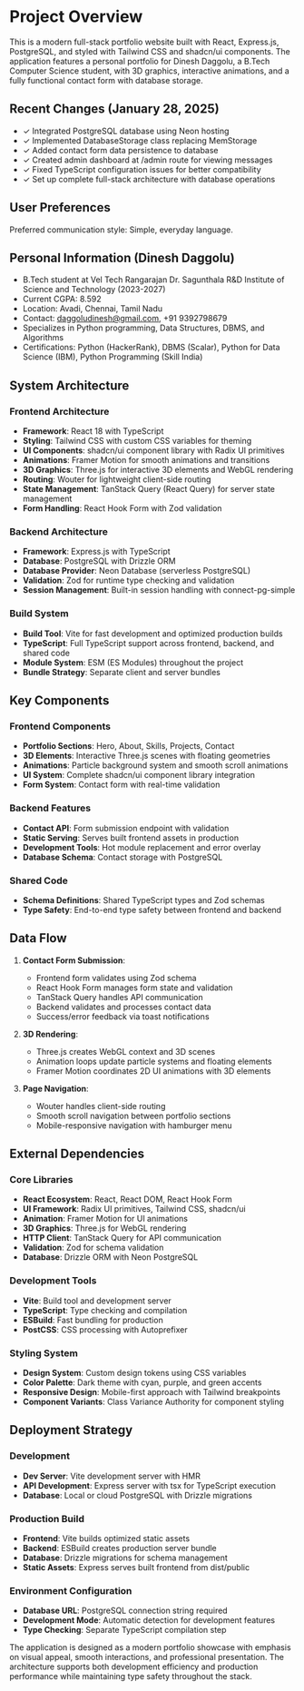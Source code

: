# Project Overview

This is a modern full-stack portfolio website built with React, Express.js, PostgreSQL, and styled with Tailwind CSS and shadcn/ui components. The application features a personal portfolio for Dinesh Daggolu, a B.Tech Computer Science student, with 3D graphics, interactive animations, and a fully functional contact form with database storage.

## Recent Changes (January 28, 2025)
- ✓ Integrated PostgreSQL database using Neon hosting
- ✓ Implemented DatabaseStorage class replacing MemStorage
- ✓ Added contact form data persistence to database
- ✓ Created admin dashboard at /admin route for viewing messages
- ✓ Fixed TypeScript configuration issues for better compatibility
- ✓ Set up complete full-stack architecture with database operations

## User Preferences

Preferred communication style: Simple, everyday language.

## Personal Information (Dinesh Daggolu)
- B.Tech student at Vel Tech Rangarajan Dr. Sagunthala R&D Institute of Science and Technology (2023-2027)
- Current CGPA: 8.592
- Location: Avadi, Chennai, Tamil Nadu
- Contact: daggoludinesh@gmail.com, +91 9392798679
- Specializes in Python programming, Data Structures, DBMS, and Algorithms
- Certifications: Python (HackerRank), DBMS (Scalar), Python for Data Science (IBM), Python Programming (Skill India)

## System Architecture

### Frontend Architecture
- **Framework**: React 18 with TypeScript
- **Styling**: Tailwind CSS with custom CSS variables for theming
- **UI Components**: shadcn/ui component library with Radix UI primitives
- **Animations**: Framer Motion for smooth animations and transitions
- **3D Graphics**: Three.js for interactive 3D elements and WebGL rendering
- **Routing**: Wouter for lightweight client-side routing
- **State Management**: TanStack Query (React Query) for server state management
- **Form Handling**: React Hook Form with Zod validation

### Backend Architecture
- **Framework**: Express.js with TypeScript
- **Database**: PostgreSQL with Drizzle ORM
- **Database Provider**: Neon Database (serverless PostgreSQL)
- **Validation**: Zod for runtime type checking and validation
- **Session Management**: Built-in session handling with connect-pg-simple

### Build System
- **Build Tool**: Vite for fast development and optimized production builds
- **TypeScript**: Full TypeScript support across frontend, backend, and shared code
- **Module System**: ESM (ES Modules) throughout the project
- **Bundle Strategy**: Separate client and server bundles

## Key Components

### Frontend Components
- **Portfolio Sections**: Hero, About, Skills, Projects, Contact
- **3D Elements**: Interactive Three.js scenes with floating geometries
- **Animations**: Particle background system and smooth scroll animations
- **UI System**: Complete shadcn/ui component library integration
- **Form System**: Contact form with real-time validation

### Backend Features
- **Contact API**: Form submission endpoint with validation
- **Static Serving**: Serves built frontend assets in production
- **Development Tools**: Hot module replacement and error overlay
- **Database Schema**: Contact storage with PostgreSQL

### Shared Code
- **Schema Definitions**: Shared TypeScript types and Zod schemas
- **Type Safety**: End-to-end type safety between frontend and backend

## Data Flow

1. **Contact Form Submission**:
   - Frontend form validates using Zod schema
   - React Hook Form manages form state and validation
   - TanStack Query handles API communication
   - Backend validates and processes contact data
   - Success/error feedback via toast notifications

2. **3D Rendering**:
   - Three.js creates WebGL context and 3D scenes
   - Animation loops update particle systems and floating elements
   - Framer Motion coordinates 2D UI animations with 3D elements

3. **Page Navigation**:
   - Wouter handles client-side routing
   - Smooth scroll navigation between portfolio sections
   - Mobile-responsive navigation with hamburger menu

## External Dependencies

### Core Libraries
- **React Ecosystem**: React, React DOM, React Hook Form
- **UI Framework**: Radix UI primitives, Tailwind CSS, shadcn/ui
- **Animation**: Framer Motion for UI animations
- **3D Graphics**: Three.js for WebGL rendering
- **HTTP Client**: TanStack Query for API communication
- **Validation**: Zod for schema validation
- **Database**: Drizzle ORM with Neon PostgreSQL

### Development Tools
- **Vite**: Build tool and development server
- **TypeScript**: Type checking and compilation
- **ESBuild**: Fast bundling for production
- **PostCSS**: CSS processing with Autoprefixer

### Styling System
- **Design System**: Custom design tokens using CSS variables
- **Color Palette**: Dark theme with cyan, purple, and green accents
- **Responsive Design**: Mobile-first approach with Tailwind breakpoints
- **Component Variants**: Class Variance Authority for component styling

## Deployment Strategy

### Development
- **Dev Server**: Vite development server with HMR
- **API Development**: Express server with tsx for TypeScript execution
- **Database**: Local or cloud PostgreSQL with Drizzle migrations

### Production Build
- **Frontend**: Vite builds optimized static assets
- **Backend**: ESBuild creates production server bundle
- **Database**: Drizzle migrations for schema management
- **Static Assets**: Express serves built frontend from dist/public

### Environment Configuration
- **Database URL**: PostgreSQL connection string required
- **Development Mode**: Automatic detection for development features
- **Type Checking**: Separate TypeScript compilation step

The application is designed as a modern portfolio showcase with emphasis on visual appeal, smooth interactions, and professional presentation. The architecture supports both development efficiency and production performance while maintaining type safety throughout the stack.
